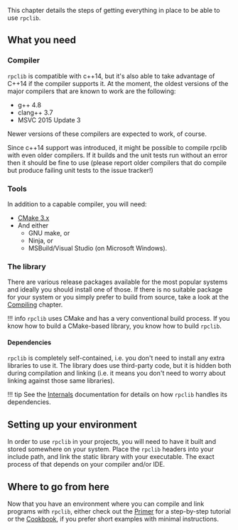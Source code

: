 This chapter details the steps of getting everything in place to be able to use `rpclib`.

## What you need

### Compiler

`rpclib` is compatible with c++14, but it's also able to take advantage of C++14 if the compiler
supports it. At the moment, the oldest versions of the major compilers that are known to work
are the following:

  * g++ 4.8
  * clang++ 3.7
  * MSVC 2015 Update 3

Newer versions of these compilers are expected to work, of course.

Since c++14 support was introduced, it might be possible to compile rpclib with even older compilers.
If it builds and the unit tests run without an error then it should be fine to use (please report older compilers
that do compile but produce failing unit tests to the issue tracker!)

### Tools

In addition to a capable compiler, you will need:

  * [CMake 3.x](https://cmake.org)
  * And either
      * GNU make, or
      * Ninja, or
      * MSBuild/Visual Studio (on Microsoft Windows).

### The library

There are various release packages available for the most popular systems and ideally you should install one of those. If there is no suitable package for your system or you simply prefer to build from source, take a look at the [Compiling](compiling.md) chapter.

!!! info
    `rpclib` uses CMake and has a very conventional build process. If you know how to build a CMake-based library, you know how to build `rpclib`.

#### Dependencies

`rpclib` is completely self-contained, i.e. you don't need to install any extra libraries to use it. The library does use third-party code, but it is hidden both during compilation and linking (i.e. it means you don't need to worry about linking against those same libraries).

!!! tip
    See the [Internals](internals.md) documentation for details on how `rpclib` handles its dependencies.


## Setting up your environment

In order to use `rpclib` in your projects, you will need to have it built and stored somewhere on your system. Place the `rpclib` headers into your include path, and link the static library with your executable. The exact process of that depends on your compiler and/or IDE.

## Where to go from here

Now that you have an environment where you can compile and link programs with `rpclib`, either
check out the [Primer](primer.md) for a step-by-step tutorial or the [Cookbook](cookbook.md), if you prefer short examples with minimal instructions.
